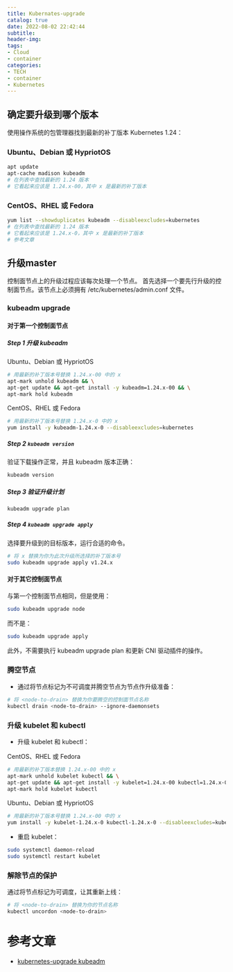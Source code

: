 ```yaml
---
title: Kubernates-upgrade
catalog: true
date: 2022-08-02 22:42:44
subtitle:
header-img:
tags: 
- Cloud
- container
categories:
- TECH
- container
- Kubernetes
---
```


## 确定要升级到哪个版本

使用操作系统的包管理器找到最新的补丁版本 Kubernetes 1.24：

### Ubuntu、Debian 或 HypriotOS

```bash
apt update
apt-cache madison kubeadm
# 在列表中查找最新的 1.24 版本
# 它看起来应该是 1.24.x-00，其中 x 是最新的补丁版本
```

### CentOS、RHEL 或 Fedora

```bash
yum list --showduplicates kubeadm --disableexcludes=kubernetes
# 在列表中查找最新的 1.24 版本
# 它看起来应该是 1.24.x-0，其中 x 是最新的补丁版本
# 参考文章
```

## 升级master

控制面节点上的升级过程应该每次处理一个节点。 首先选择一个要先行升级的控制面节点。该节点上必须拥有 /etc/kubernetes/admin.conf 文件。

### kubeadm upgrade

#### 对于第一个控制面节点

##### Step 1 升级 kubeadm

Ubuntu、Debian 或 HypriotOS

```bash
# 用最新的补丁版本号替换 1.24.x-00 中的 x
apt-mark unhold kubeadm && \
apt-get update && apt-get install -y kubeadm=1.24.x-00 && \
apt-mark hold kubeadm
```

CentOS、RHEL 或 Fedora

```bash
# 用最新的补丁版本号替换 1.24.x-0 中的 x
yum install -y kubeadm-1.24.x-0 --disableexcludes=kubernetes
```

##### Step 2 `kubeadm version`

验证下载操作正常，并且 kubeadm 版本正确：

```bash
kubeadm version
```

##### Step 3 验证升级计划

```bash
kubeadm upgrade plan
```

##### Step 4 `kubeadm upgrade apply`

选择要升级到的目标版本，运行合适的命令。

```bash
# 将 x 替换为你为此次升级所选择的补丁版本号
sudo kubeadm upgrade apply v1.24.x
```

#### 对于其它控制面节点

与第一个控制面节点相同，但是使用：

```bash
sudo kubeadm upgrade node
```

而不是：

```bash
sudo kubeadm upgrade apply
```

此外，不需要执行 kubeadm upgrade plan 和更新 CNI 驱动插件的操作。

### 腾空节点

- 通过将节点标记为不可调度并腾空节点为节点作升级准备：

```bash
# 将 <node-to-drain> 替换为你要腾空的控制面节点名称
kubectl drain <node-to-drain> --ignore-daemonsets
```

### 升级 kubelet 和 kubectl

- 升级 kubelet 和 kubectl：

CentOS、RHEL 或 Fedora

```bash
# 用最新的补丁版本替换 1.24.x-00 中的 x
apt-mark unhold kubelet kubectl && \
apt-get update && apt-get install -y kubelet=1.24.x-00 kubectl=1.24.x-00 && \
apt-mark hold kubelet kubectl
```

Ubuntu、Debian 或 HypriotOS

```bash
# 用最新的补丁版本号替换 1.24.x-00 中的 x
yum install -y kubelet-1.24.x-0 kubectl-1.24.x-0 --disableexcludes=kubernetes
```

- 重启 kubelet：

```bash
sudo systemctl daemon-reload
sudo systemctl restart kubelet
```

### 解除节点的保护

通过将节点标记为可调度，让其重新上线：

```bash
# 将 <node-to-drain> 替换为你的节点名称
kubectl uncordon <node-to-drain>
```

# 参考文章

- [kubernetes-upgrade kubeadm](https://kubernetes.io/zh-cn/docs/tasks/administer-cluster/kubeadm/kubeadm-upgrade/)